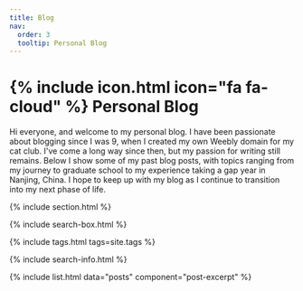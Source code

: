 ```yaml
---
title: Blog
nav:
  order: 3
  tooltip: Personal Blog
---
```


# {% include icon.html icon="fa fa-cloud" %} Personal Blog

Hi everyone, and welcome to my personal blog. I have been passionate about blogging since I was 9, when I created my own Weebly domain for my cat club. I've come a long way since then, but my passion for writing still remains. Below I show some of my past blog posts, with topics ranging from my journey to graduate school to my experience taking a gap year in Nanjing, China. I hope to keep up with my blog as I continue to transition into my next phase of life.

{% include section.html %}

{% include search-box.html %}

{% include tags.html tags=site.tags %}

{% include search-info.html %}

{% include list.html data="posts" component="post-excerpt" %}

